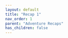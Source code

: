 ```yaml
---
layout: default
title: "Recap 1"
nav_order: 1
parent: "Adventure Recaps"
has_children: false
---
```

